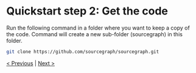 # Quickstart step 2: Get the code

Run the following command in a folder where you want to keep a copy of the code. Command will create a new sub-folder (sourcegraph) in this folder.

```bash
git clone https://github.com/sourcegraph/sourcegraph.git
```

[< Previous](quickstart_3_initialize_database.md) | [Next >](quickstart_5_configure_https_reverse_proxy.md)

